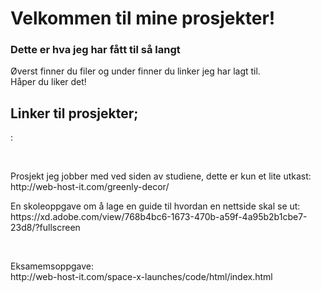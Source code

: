 <h1>Velkommen til mine prosjekter!</h1>

<h3>Dette er hva jeg har fått til så langt</h4>

<p>Øverst finner du filer og under finner du linker jeg har lagt til. </br>
Håper du liker det!</p>

<h2>Linker til prosjekter;</h2>

<p>:</br> 
</p>
</br>
<p>Prosjekt jeg jobber med ved siden av studiene, dette er kun et lite utkast:
  http://web-host-it.com/greenly-decor/</p>

<p>En skoleoppgave om å lage en guide til hvordan en nettside skal se ut:</br>
https://xd.adobe.com/view/768b4bc6-1673-470b-a59f-4a95b2b1cbe7-23d8/?fullscreen</p>
</br>
<p>Eksamemsoppgave:</br>
http://web-host-it.com/space-x-launches/code/html/index.html</p>
</br>

